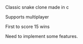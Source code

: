 Classic snake clone made in c

Supports multiplayer

First to score 15 wins

Need to implement some features.
